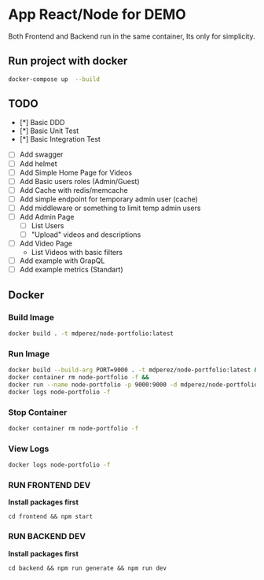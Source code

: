 # App React/Node for DEMO

Both Frontend and Backend run in the same container, Its only for simplicity.

## Run project with docker

```sh
docker-compose up  --build
```

## TODO

- [*] Basic DDD
- [*] Basic Unit Test
- [*] Basic Integration Test
- [ ] Add swagger
- [ ] Add helmet
- [ ] Add Simple Home Page for Videos
- [ ] Add Basic users roles (Admin/Guest)
- [ ] Add Cache with redis/memcache
- [ ] Add simple endpoint for temporary admin user (cache)
- [ ] Add middleware or something to limit temp admin users
- [ ] Add Admin Page
  - [ ] List Users
  - [ ] "Upload" videos and descriptions
- [ ] Add Video Page
  - List Videos with basic filters
- [ ] Add example with GrapQL
- [ ] Add example metrics (Standart)

## Docker

### Build Image

```sh
docker build . -t mdperez/node-portfolio:latest
```

### Run Image

```sh
docker build --build-arg PORT=9000 . -t mdperez/node-portfolio:latest &&
docker container rm node-portfolio -f &&
docker run --name node-portfolio -p 9000:9000 -d mdperez/node-portfolio:latest &&
docker logs node-portfolio -f
```

### Stop Container

```sh
docker container rm node-portfolio -f
```

### View Logs

```sh
docker logs node-portfolio -f
```

### RUN FRONTEND DEV

**Install packages first**

```
cd frontend && npm start
```

### RUN BACKEND DEV

**Install packages first**

```
cd backend && npm run generate && npm run dev
```
